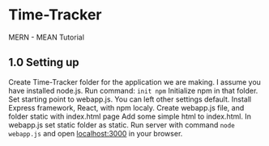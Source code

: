 # Time-Tracker
MERN - MEAN Tutorial

## 1.0 Setting up
Create Time-Tracker folder for the application we are making.
I assume you have installed node.js. 
Run command: `init npm` 
Initialize npm in that folder. Set starting point to webapp.js. You can left other settings default.
Install Express framework, React,  with npm localy.
Create webapp.js file, and folder static with index.html page
Add some simple html to index.html.
In webapp.js set static folder as static.
Run server with command `node webapp.js` and open [localhost:3000](localhost:3000) in your browser.